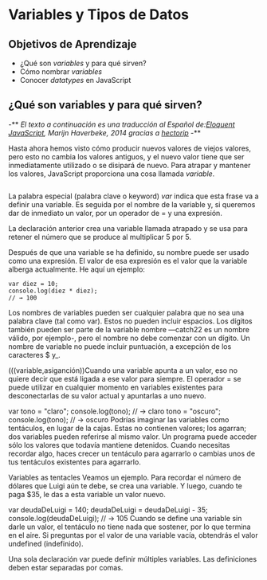 # Variables y Tipos de Datos
## Objetivos de Aprendizaje
- ¿Qué son _variables_ y para qué sirven?
- Cómo nombrar _variables_
- Conocer _datatypes_ en JavaScript

## ¿Qué son variables y para qué sirven?
-**
_El texto a continuación es una traducción al Español de:[Eloquent JavaScript](http://eloquentjavascript.net/), Marijn Haverbeke, 2014 gracias a [hectorip](http://hectorip.github.io/Eloquent-JavaScript-ES-online)_
-**

Hasta ahora hemos visto cómo producir nuevos valores de viejos valores, pero esto no cambia los valores antiguos, y el nuevo valor tiene que ser inmediatamente utilizado o se disipará de nuevo. Para atrapar y mantener los valores, JavaScript proporciona una cosa llamada _variable_.

```var atrapado = 5 * 5;
```

La palabra especial (palabra clave o keyword) _var_ indica que esta frase va a definir una variable. Es seguida por el nombre de la variable y, si queremos dar de inmediato un valor, por un operador de = y una expresión.

La declaración anterior crea una variable llamada atrapado y se usa para retener el número que se produce al multiplicar 5 por 5.

Después de que una variable se ha definido, su nombre puede ser usado como una expresión. El valor de esa expresión es el valor que la variable alberga actualmente. He aquí un ejemplo:

```
var diez = 10;
console.log(diez * diez);
// → 100
```

Los nombres de variables pueden ser cualquier palabra que no sea una palabra clave (tal como var). Estos no pueden incluir espacios. Los dígitos también pueden ser parte de la variable nombre —catch22 es un nombre válido, por ejemplo-, pero el nombre no debe comenzar con un dígito. Un nombre de variable no puede incluir puntuación, a excepción de los caracteres $ y_.

(((variable,asiganción))Cuando una variable apunta a un valor, eso no quiere decir que está ligada a ese valor para siempre. El operador = se puede utilizar en cualquier momento en variables existentes para desconectarlas de su valor actual y apuntarlas a uno nuevo.

var tono = "claro";
console.log(tono);
// → claro
tono = "oscuro";
console.log(tono);
// → oscuro
Podrías imaginar las variables como tentáculos, en lugar de la cajas. Estas no contienen valores; los agarran; dos variables pueden referirse al mismo valor. Un programa puede acceder sólo los valores que todavía mantiene detenidos. Cuando necesitas recordar algo, haces crecer un tentáculo para agarrarlo o cambias unos de tus tentáculos existentes para agarrarlo.

Variables as tentacles
Veamos un ejemplo. Para recordar el número de dólares que Luigi aún te debe, se crea una variable. Y luego, cuando te paga $35, le das a esta variable un valor nuevo.

var deudaDeLuigi = 140;
deudaDeLuigi = deudaDeLuigi - 35;
console.log(deudaDeLuigi);
// → 105
Cuando se define una variable sin darle un valor, el tentáculo no tiene nada que sostener, por lo que termina en el aire. Si preguntas por el valor de una variable vacía, obtendrás el valor undefined (indefinido).

Una sola declaración var puede definir múltiples variables. Las definiciones deben estar separadas por comas.
